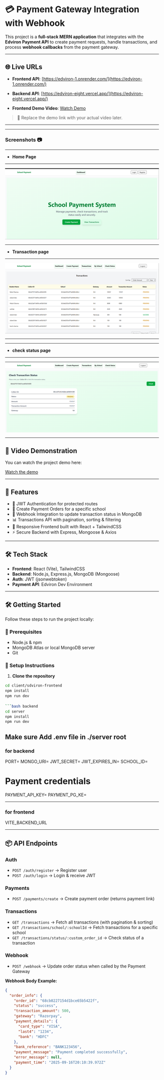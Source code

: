 # 💳 Payment Gateway Integration with Webhook

This project is a **full-stack MERN application** that integrates with the **Edviron Payment API** to create payment requests, handle transactions, and process **webhook callbacks** from the payment gateway.

---

## 🌐 Live URLs
- **Frontend API**: [https://edviron-1.onrender.com/](https://edviron-1.onrender.com/)  
 
- **Backend API**: [https://edviron-eight.vercel.app/](https://edviron-eight.vercel.app/)


- **Frontend Demo Video**: [Watch Demo](https://drive.google.com/file/d/1qG-HwSf1I9A-MDdUZOMWaizKUUW5sd9g/view?usp=sharing)  


> 📌 Replace the demo link with your actual video later.

---
---
### Screenshots :camera:

---
- **Home Page**
---

![Edviron](./assets//Screenshot%202025-09-18%20040142.png)


---
- **Transaction page**
---

![transaction](./assets//Screenshot%202025-09-18%20040220.png)

---



---
- **check status page**

---

![status](./assets/Screenshot%202025-09-18%20040248.png)


---


## 🎥 Video Demonstration

You can watch the project demo here:  

[Watch the demo](https://drive.google.com/file/d/1qG-HwSf1I9A-MDdUZOMWaizKUUW5sd9g/view?usp=sharing)

---

## 🚀 Features

- 🔐 JWT Authentication for protected routes  
- 🏫 Create Payment Orders for a specific school  
- 💸 Webhook Integration to update transaction status in MongoDB  
- 📊 Transactions API with pagination, sorting & filtering  
- 🎨 Responsive Frontend built with React + TailwindCSS  
- ⚡ Secure Backend with Express, Mongoose & Axios  

---

## 🛠 Tech Stack

- **Frontend**: React (Vite), TailwindCSS  
- **Backend**: Node.js, Express.js, MongoDB (Mongoose)  
- **Auth**: JWT (jsonwebtoken)  
- **Payment API**: Edviron Dev Environment  

---
## 🛠️ Getting Started

Follow these steps to run the project locally:

### 🔧 Prerequisites
- Node.js & npm
- MongoDB Atlas or local MongoDB server
- Git

### 🚀 Setup Instructions

1. **Clone the repository**

```bash frontend
cd client/sdviron-frontend
npm install
npm run dev

```bash backend
cd server
npm install
npm run dev

```
## Make sure Add .env file in ./server root
### for backend
PORT=
MONGO_URI=
JWT_SECRET=
JWT_EXPIRES_IN=
SCHOOL_ID=
# Payment credentials
PAYMENT_API_KEY=
PAYMENT_PG_KE=

---
### for frontend
VITE_BACKEND_URL

---
## 📦 API Endpoints

### Auth
- `POST /auth/register` → Register user  
- `POST /auth/login` → Login & receive JWT  

### Payments
- `POST /payments/create` → Create payment order (returns payment link)  

### Transactions
- `GET /transactions` → Fetch all transactions (with pagination & sorting)  
- `GET /transactions/school/:schoolId` → Fetch transactions for a specific school  
- `GET /transactions/status/:custom_order_id` → Check status of a transaction  

### Webhook
- `POST /webhook` → Update order status when called by the Payment Gateway  

**Webhook Body Example:**
```json
{
  "order_info": {
    "order_id": "68cb0227154d1bce65b5422f",
    "status": "success",
    "transaction_amount": 500,
    "gateway": "Razorpay",
    "payment_details": {
      "card_type": "VISA",
      "last4": "1234",
      "bank": "HDFC"
    },
    "bank_reference": "BANK123456",
    "payment_message": "Payment completed successfully",
    "error_message": null,
    "payment_time": "2025-09-16T20:10:39.972Z"
  }
}

